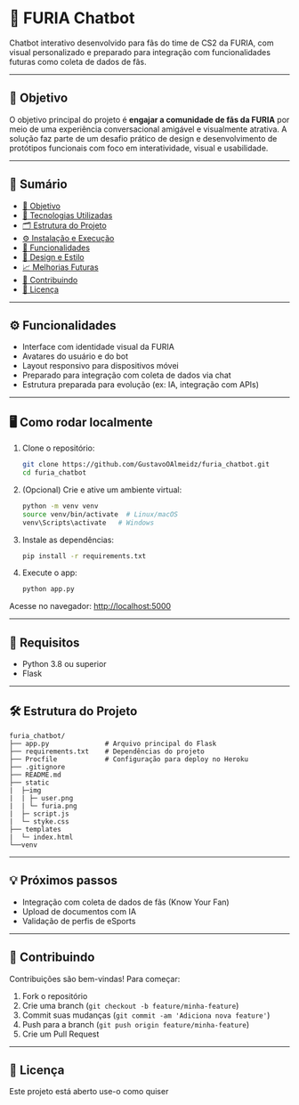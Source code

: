 # 🤖 FURIA Chatbot

Chatbot interativo desenvolvido para fãs do time de CS2 da FURIA, com visual personalizado e preparado para integração com funcionalidades futuras como coleta de dados de fãs.

---

## 🎯 Objetivo

O objetivo principal do projeto é **engajar a comunidade de fãs da FURIA** por meio de uma experiência conversacional amigável e visualmente atrativa. A solução faz parte de um desafio prático de design e desenvolvimento de protótipos funcionais com foco em interatividade, visual e usabilidade.

---

## 📌 Sumário

- [🎯 Objetivo](#-objetivo)
- [🚀 Tecnologias Utilizadas](#-tecnologias-utilizadas)
- [🗂 Estrutura do Projeto](#-estrutura-do-projeto)
- [⚙️ Instalação e Execução](#️-instalação-e-execução)
- [💬 Funcionalidades](#-funcionalidades)
- [🎨 Design e Estilo](#-design-e-estilo)
- [📈 Melhorias Futuras](#-melhorias-futuras)
- [🤝 Contribuindo](#-contribuindo)
- [📄 Licença](#-licença)

---

## ⚙️ Funcionalidades

- Interface com identidade visual da FURIA
- Avatares do usuário e do bot
- Layout responsivo para dispositivos móvei
- Preparado para integração com coleta de dados via chat
- Estrutura preparada para evolução (ex: IA, integração com APIs)

---

## 🖥️ Como rodar localmente

1. Clone o repositório:
   ```bash
   git clone https://github.com/GustavoOAlmeidz/furia_chatbot.git
   cd furia_chatbot
   ```

2. (Opcional) Crie e ative um ambiente virtual:
   ```bash
   python -m venv venv
   source venv/bin/activate  # Linux/macOS
   venv\Scripts\activate   # Windows
   ```

3. Instale as dependências:
   ```bash
   pip install -r requirements.txt
   ```

4. Execute o app:
   ```bash
   python app.py
   ```

Acesse no navegador: [http://localhost:5000](http://localhost:5000)

---

## 🧾 Requisitos

- Python 3.8 ou superior
- Flask

---

## 🛠 Estrutura do Projeto

```
furia_chatbot/
├── app.py              # Arquivo principal do Flask
├── requirements.txt    # Dependências do projeto
├── Procfile            # Configuração para deploy no Heroku
├── .gitignore
├── README.md
├── static
|  ├─img
|  | ├─ user.png
|  | └─ furia.png
|  ├─ script.js
|  └─ styke.css
├── templates
|  └─ index.html
└──venv
```

---

## 💡 Próximos passos

- Integração com coleta de dados de fãs (Know Your Fan)
- Upload de documentos com IA
- Validação de perfis de eSports

---

## 🤝 Contribuindo

Contribuições são bem-vindas! Para começar:

1. Fork o repositório
2. Crie uma branch (`git checkout -b feature/minha-feature`)
3. Commit suas mudanças (`git commit -am 'Adiciona nova feature'`)
4. Push para a branch (`git push origin feature/minha-feature`)
5. Crie um Pull Request

---

## 📄 Licença

Este projeto está aberto use-o como quiser
